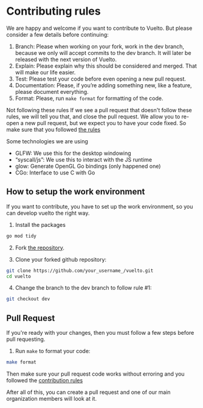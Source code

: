 # Contributing rules
We are happy and welcome if you want to contribute to Vuelto. But please consider a few details before continuing:

1. Branch: Please when working on your fork, work in the dev branch, because we only will accept commits to the dev branch. It will later be released with the next version of Vuelto.
2. Explain: Please explain why this should be considered and merged. That will make our life easier.
3. Test: Please test your code before even opening a new pull request.
4. Documentation: Please, if you’re adding something new, like a feature, please document everything.
5. Format: Please, run `make format` for formatting of the code.

Not following these rules
If we see a pull request that doesn't follow these rules, we will tell you that, and close the pull request.
We allow you to re-open a new pull request, but we expect you to have your code fixed.
So make sure that you followed [the rules](#contributing-rules)

Some technologies we are using
- GLFW: We use this for the desktop windowing
- “syscall/js”: We use this to interact with the JS runtime
- glow: Generate OpenGL Go bindings (only happened one)
- CGo: Interface to use C with Go

## How to setup the work environment

If you want to contribute, you have to set up the work environment, so you can develop vuelto the right way.

1. Install  the packages

```bash
go mod tidy
```

2. Fork [the repository](https://vuelto.pp.ua/repo).

3. Clone your forked github repository:

```bash
git clone https://github.com/your_username_/vuelto.git
cd vuelto
```

4. Change the branch to the dev branch to follow rule \#1:

```bash
git checkout dev
```

## Pull Request

If you're ready with your changes, then you must follow a few steps before pull requesting.

1. Run `make` to format your code:

```bash
make format
```

Then make sure your pull request code works without erroring and you followed the [contribution rules](#contributing-rules)

After all of this, you can create a pull request and one of our main organization members will look at it.
